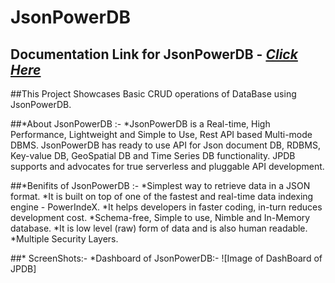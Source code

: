 # JsonPowerDB

## Documentation Link for JsonPowerDB - [*Click Here*](http://login2explore.com/jpdb/docs.html)

##This Project Showcases Basic CRUD operations of DataBase using JsonPowerDB.

##*About JsonPowerDB :- 
    *JsonPowerDB is a Real-time, High Performance, Lightweight and Simple to Use, Rest API based Multi-mode DBMS. JsonPowerDB has ready to use API for Json document DB, 
    RDBMS, Key-value DB, GeoSpatial DB and Time Series DB functionality. JPDB supports and advocates for true serverless and pluggable API development.

##*Benifits of JsonPowerDB :- 
    *Simplest way to retrieve data in a JSON format.
    *It is built on top of one of the fastest and real-time data indexing engine - PowerIndeX.
    *It helps developers in faster coding, in-turn reduces development cost.
    *Schema-free, Simple to use, Nimble and In-Memory database.
    *It is low level (raw) form of data and is also human readable.
    *Multiple Security Layers.

##* ScreenShots:-
    *Dashboard of JsonPowerDB:-
    ![Image of DashBoard of JPDB]
